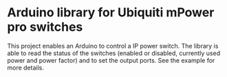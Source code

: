 # Arduino library for Ubiquiti mPower pro switches

This project enables an Arduino to control a IP power switch. The library is able to read the status of the switches (enabled or disabled, currently used power and power factor) and to set the output ports. See the example for more details.
